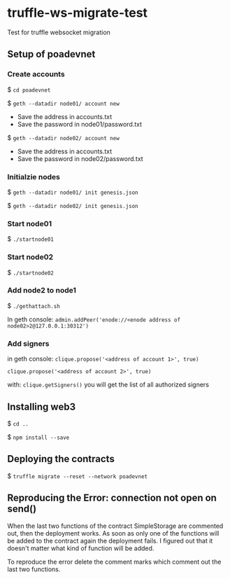 # truffle-ws-migrate-test

Test for truffle websocket migration

## Setup of poadevnet

### Create accounts
$ `cd poadevnet`

$ `geth --datadir node01/ account new`

- Save the address in accounts.txt
- Save the password in node01/password.txt

$ `geth --datadir node02/ account new`

- Save the address in accounts.txt
- Save the password in node02/password.txt

### Initialzie nodes
$ `geth --datadir node01/ init genesis.json`

$ `geth --datadir node02/ init genesis.json`

### Start node01
$ `./startnode01`

### Start node02
$ `./startnode02`

### Add node2 to node1
$ `./gethattach.sh`

In geth console: 
`admin.addPeer('enode://<enode address of node02>2@127.0.0.1:30312')`

### Add signers
in geth console: 
`clique.propose('<address of account 1>', true)`

`clique.propose('<address of account 2>', true)`

with: `clique.getSigners()` you will get the list of all authorized signers

## Installing web3
$ `cd ..`

$ `npm install --save`

## Deploying the contracts
$ `truffle migrate --reset --network poadevnet`

## Reproducing the Error: connection not open on send()

When the last two functions of the contract SimpleStorage are commented out, then the deployment works. As soon as only one of the functions will be added to the contract again the deployment fails. I figured out that it doesn't matter what kind of function will be added.

To reproduce the error delete the comment marks which comment out the last two functions.

